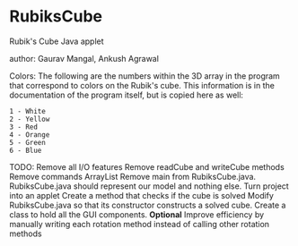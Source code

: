 RubiksCube
==========

Rubik's Cube Java applet

author: Gaurav Mangal, Ankush Agrawal

Colors:
    The following are the numbers within the 3D array in the program that
    correspond to colors on the Rubik's cube. This information is in the 
    documentation of the program itself, but is copied here as well:

    1 - White
    2 - Yellow
    3 - Red
    4 - Orange
    5 - Green
    6 - Blue

TODO:
    Remove all I/O features
        Remove readCube and writeCube methods
    Remove commands ArrayList
    Remove main from RubiksCube.java. RubiksCube.java should represent our model
        and nothing else.
    Turn project into an applet
    Create a method that checks if the cube is solved
    Modify RubiksCube.java so that its constructor constructs a solved cube.
    Create a class to hold all the GUI components.
    **Optional** Improve efficiency by manually writing each rotation method 
        instead of calling other rotation methods



